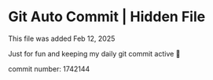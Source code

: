 # Git Auto Commit | Hidden File

This file was added Feb 12, 2025

Just for fun and keeping my daily git commit active 🤪

commit number: 1742144
